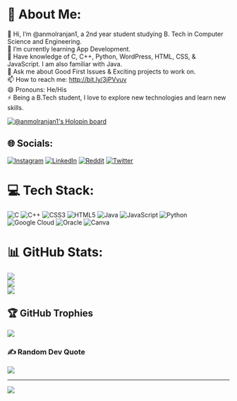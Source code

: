 # 💫 About Me:
🔭 Hi, I’m @anmolranjan1, a 2nd year student studying B. Tech in Computer Science and Engineering.<br>🌱 I’m currently learning App Development.<br>🤔 Have knowledge of C, C++, Python, WordPress, HTML, CSS, & JavaScript. I am also familiar with Java.<br>💬 Ask me about Good First Issues & Exciting projects to work on.<br>📫 How to reach me: http://bit.ly/3jPVvuv<br>😄 Pronouns: He/His<br>⚡ Being a B.Tech student, I love to explore new technologies and learn new skills.

[![@anmolranjan1's Holopin board](https://holopin.me/anmolranjan1)](https://holopin.io/@anmolranjan1)

## 🌐 Socials:
[![Instagram](https://img.shields.io/badge/Instagram-%23E4405F.svg?logo=Instagram&logoColor=white)](https://instagram.com/anmol_ranjan_srivastava) [![LinkedIn](https://img.shields.io/badge/LinkedIn-%230077B5.svg?logo=linkedin&logoColor=white)](https://linkedin.com/in/anmol-ranjan-098907224) [![Reddit](https://img.shields.io/badge/Reddit-%23FF4500.svg?logo=Reddit&logoColor=white)](https://reddit.com/user/anmolranjan1) [![Twitter](https://img.shields.io/badge/Twitter-%231DA1F2.svg?logo=Twitter&logoColor=white)](https://twitter.com/Anmol_Ranjan_1) 

# 💻 Tech Stack:
![C](https://img.shields.io/badge/c-%2300599C.svg?style=flat&logo=c&logoColor=white) ![C++](https://img.shields.io/badge/c++-%2300599C.svg?style=flat&logo=c%2B%2B&logoColor=white) ![CSS3](https://img.shields.io/badge/css3-%231572B6.svg?style=flat&logo=css3&logoColor=white) ![HTML5](https://img.shields.io/badge/html5-%23E34F26.svg?style=flat&logo=html5&logoColor=white) ![Java](https://img.shields.io/badge/java-%23ED8B00.svg?style=flat&logo=java&logoColor=white) ![JavaScript](https://img.shields.io/badge/javascript-%23323330.svg?style=flat&logo=javascript&logoColor=%23F7DF1E) ![Python](https://img.shields.io/badge/python-3670A0?style=flat&logo=python&logoColor=ffdd54) ![Google Cloud](https://img.shields.io/badge/Google%20Cloud-%234285F4.svg?style=flat&logo=google-cloud&logoColor=white) ![Oracle](https://img.shields.io/badge/Oracle-F80000?style=flat&logo=oracle&logoColor=white) ![Canva](https://img.shields.io/badge/Canva-%2300C4CC.svg?style=flat&logo=Canva&logoColor=white)
# 📊 GitHub Stats:
![](https://github-readme-stats-git-masterrstaa-rickstaa.vercel.app/api?username=anmolranjan1&theme=nightowl&hide_border=true&include_all_commits=true&count_private=false)<br/>
![](https://github-readme-streak-stats.herokuapp.com/?user=anmolranjan1&theme=nightowl&hide_border=true)<br/>
![](https://github-readme-stats-git-masterrstaa-rickstaa.vercel.app/api/top-langs/?username=anmolranjan1&theme=nightowl&hide_border=true&include_all_commits=true&count_private=false&layout=compact)

## 🏆 GitHub Trophies
![](https://github-profile-trophy.vercel.app/?username=anmolranjan1&theme=radical&no-frame=false&no-bg=true&margin-w=4)

### ✍️ Random Dev Quote
![](https://quotes-github-readme.vercel.app/api?type=horizontal&theme=tokyonight)

---
[![](https://visitcount.itsvg.in/api?id=anmolranjan1&icon=5&color=6)](https://visitcount.itsvg.in)
